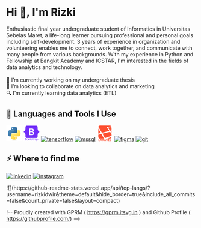 <h1>Hi 👋, I'm Rizki</h1>
<p> Enthusiastic final year undergraduate student of Informatics in Universitas Sebelas Maret, a life-long learner  pursuing professional and personal goals including self-development. 3 years of experience in organization and  volunteering enables me to connect, work together, and communicate with many people from various backgrounds.  With my experience in Python and Fellowship at Bangkit Academy and ICSTAR, I'm interested in the fields of data  analytics and technology.
<br><br>
🔭 I’m currently working on my undergraduate thesis <br>👯 I’m looking to collaborate on data analytics and marketing<br>🔍 I’m currently learning data analytics (ETL)<br> </p>

<h2>🚀 Languages and Tools I Use</h2>
<p><a target="_blank" href="https://raw.githubusercontent.com/devicons/devicon/master/icons/python/python-original.svg" style="display: inline-block;"><img src="https://raw.githubusercontent.com/devicons/devicon/master/icons/python/python-original.svg" alt="python" width="42" height="42" /></a>
<a target="_blank" href="https://raw.githubusercontent.com/devicons/devicon/master/icons/bootstrap/bootstrap-plain-wordmark.svg" style="display: inline-block;"><img src="https://raw.githubusercontent.com/devicons/devicon/master/icons/bootstrap/bootstrap-plain-wordmark.svg" alt="bootstrap" width="42" height="42" /></a>
<a target="_blank" href="https://www.vectorlogo.zone/logos/tensorflow/tensorflow-icon.svg" style="display: inline-block;"><img src="https://www.vectorlogo.zone/logos/tensorflow/tensorflow-icon.svg" alt="tensorflow" width="42" height="42" /></a>
<a target="_blank" href="https://www.svgrepo.com/show/303229/microsoft-sql-server-logo.svg" style="display: inline-block;"><img src="https://www.svgrepo.com/show/303229/microsoft-sql-server-logo.svg" alt="mssql" width="42" height="42" /></a>
<a target="_blank" href="https://raw.githubusercontent.com/devicons/devicon/master/icons/laravel/laravel-plain-wordmark.svg" style="display: inline-block;"><img src="https://raw.githubusercontent.com/devicons/devicon/master/icons/laravel/laravel-plain-wordmark.svg" alt="laravel" width="42" height="42" /></a>
<a target="_blank" href="https://www.vectorlogo.zone/logos/figma/figma-icon.svg" style="display: inline-block;"><img src="https://www.vectorlogo.zone/logos/figma/figma-icon.svg" alt="figma" width="42" height="42" /></a>
<a target="_blank" href="https://www.vectorlogo.zone/logos/git-scm/git-scm-icon.svg" style="display: inline-block;"><img src="https://www.vectorlogo.zone/logos/git-scm/git-scm-icon.svg" alt="git" width="42" height="42" /></a></p>
<h2>⚡️ Where to find me</h2>
<p><a target="_blank" href="https://www.linkedin.com/in/rizkidwr" style="display: inline-block;"><img src="https://img.shields.io/badge/linkedin-logo?style=for-the-badge&logo=linkedin&logoColor=white&color=%230a77b6" alt="linkedin" /></a>
<a target="_blank" href="https://www.instagram.com/rizkidwir" style="display: inline-block;"><img src="https://img.shields.io/badge/instagram-logo?style=for-the-badge&logo=instagram&logoColor=white&color=%23F35369" alt="instagram" /></a></p>
![](https://github-readme-stats.vercel.app/api/top-langs/?username=rizkidwir&theme=default&hide_border=true&include_all_commits=false&count_private=false&layout=compact)

!-- Proudly created with GPRM ( https://gprm.itsvg.in ) and Github Profile ( https://githubprofile.com/) -->
<!--
<p><img align="center" src="https://github-readme-stats.vercel.app/api?username=rizkidwir&show_icons=true&locale=en" alt="rizkidwir" /></p>
<p><img align="center" src="https://github-readme-streak-stats.herokuapp.com/?user=rizkidwir&" alt="rizkidwir" /></p> 
-->


